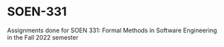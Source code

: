 # SOEN-331
Assignments done for SOEN 331: Formal Methods in Software Engineering in the Fall 2022 semester
